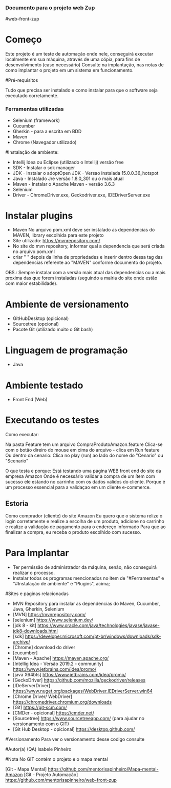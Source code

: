 ### Documento para o projeto web Zup


#web-front-zup

# Começo

Este projeto é um teste de automação onde nele, conseguirá executar localmente em sua máquina, através de uma cópia, para fins de desenvolvimento (caso necessário)
Consulte na implantação, nas notas de como implantar o projeto em um sistema em funcionamento.

#Pré-requisitos

Tudo que precisa ser instalado e como instalar para que o software seja executado corretamente.

### Ferramentas utilizadas  ###
* Selenium (framework)
* Cucumber
* Gherkin - para a escrita em BDD
* Maven 
* Chrome (Navegador utilizado)

#Instalação de ambiente: 

* Intellij Idea ou Eclipse (utilizado o Intellij) versão free
* SDK - Instalar o sdk manager
* JDK - Instalar o adoptOpen JDK - Versao instalada 15.0.0.36_hotspot
* Java - Instalado Jre versão 1.8.0_301 ou o mais atual
* Maven - Instalar o Apache Maven - versão 3.6.3
* Selenium
* Driver - ChromeDriver.exe, Geckodriver.exe, IDEDriverServer.exe

# Instalar plugins 
* Maven 
    No arquivo pom.xml deve ser instalado as dependencias do MAVEN, library escolhida para este projeto
* Site utilizado: https://mvnrepository.com/
* No site do mvn repository, informar qual a dependencia que será criada no arquivo pom.xml
* criar "<dependencies>  </dependencies>" depois da linha de propriedades e inserir dentro dessa tag das dependencias referente ao "MAVEN" conforme documento do projeto.

OBS.: Sempre instalar com a versão mais atual das dependencias ou a mais proxima das que forem instaladas (seguindo a mairia do site onde estão com maior estabilidade).


# Ambiente de versionamento

* GitHubDesktop (opicional)
* Sourcetree (opcional)
* Pacote Git (utilizado muito o Git bash)


# Linguagem de programação 
* Java

# Ambiente testado
* Front End (Web)


# Executando os testes

Como executar:
 
Na pasta Feature tem um arquivo CompraProdutoAmazon.feature
 Clica-se com o botão direiro do mouse em cima do arquivo - clica em Run feature
Ou dentro da cenario: Clica no play (run) ao lado do nome do "Cenario" ou "Scenario"

O que testa e porque:
Está testando uma página WEB front end do site da empresa Amazon
Onde é necessário validar a compra de um ítem com sucesso ele estando no carrinho com os dados validos do cliente.
Porque é um processo essencial para a validaçao em um cliente e-commerce.

## Estoria ##
Como comprador (cliente) do site Amazon
Eu quero que o sistema relize o login corretamente e realize a escolha de um produto, adicione no carrinho e realize a validação de pagamento para o endereço informado
Para que ao finalizar a compra, eu receba o produto escolhido com sucesso.

# Para Implantar
* Ter permissão de administrador da máquina, senão, não conseguirá realizar o processo.
* Instalar todos os programas mencionados no item de "#Ferramentas" e "#Instalação de ambiente" e "Plugins", acima;

#Sites e páginas relacionadas
* MVN Repository para instalar as dependencias do Maven, Cucumber, Java, Gherkin, Selenium
* [MVN] https://mvnrepository.com/ 
* [selenium] https://www.selenium.dev/
* [jdk 8 - kit] https://www.oracle.com/java/technologies/javase/javase-jdk8-downloads.html
* [sdk] https://developer.microsoft.com/pt-br/windows/downloads/sdk-archive/
* [Chrome] download do driver 
* [cucumber]
* [Maven - Apache] https://maven.apache.org/
* [Intellig Idea - Versão 2019.2 - community] https://www.jetbrains.com/idea/promo/
* [java X64bts] https://www.jetbrains.com/idea/promo/
* [GeckoDriver]  https://github.com/mozilla/geckodriver/releases
* [IDeServerDriver] https://www.nuget.org/packages/WebDriver.IEDriverServer.win64 
* [Chrome Driver/ WebDriver] https://chromedriver.chromium.org/downloads
* [Git] https://git-scm.com/
* [CMDer - opicional] https://cmder.net/
* [Sourcetree] https://www.sourcetreeapp.com/ (para ajudar no versionamento com o GIT)
* [Git Hub Desktop - opicional] https://desktop.github.com/

#Versionamento
Para ver o versionamento desse codigo consulte

#Autor(a) (QA)
Isabele Pinheiro

#Nota
No GIT contém o projeto e o mapa mental

[Git - Mapa Mental] https://github.com/mentorisapinheiro/Mapa-mental-Amazon
[Git - Projeto Automação] https://github.com/mentorisapinheiro/web-front-zup